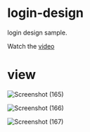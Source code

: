 # login-design
login design sample.

Watch the [video](https://youtube.com/watch?v=p1GmFCGuVjw&t)

# view

![Screenshot (165)](https://github.com/fekri8614/login-design/assets/92860582/67652832-5df9-4993-9a38-ae32764c1135)

![Screenshot (166)](https://github.com/fekri8614/login-design/assets/92860582/9cd66e38-78fc-4ab2-86fa-09962fd2dab7)

![Screenshot (167)](https://github.com/fekri8614/login-design/assets/92860582/2c1b981f-ac85-4bc4-b3c3-3954ca8a4280)
